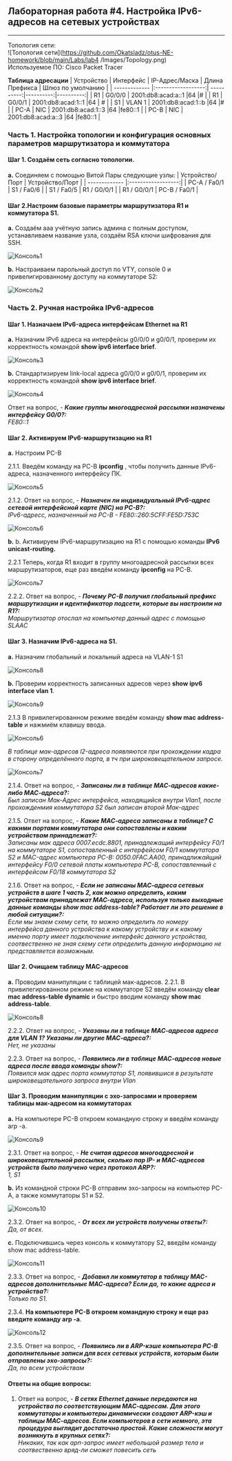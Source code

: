 
## Лабораторная работа #4. Настройка IPv6-адресов на сетевых устройствах 
------

Топология сети:  
![Топология сети](https://github.com/Okatsladz/otus-NE-homework/blob/main/Labs/lab4                                  /Images/Topology.png)  
Используемое ПО: Cisco Packet Tracer 

**Таблица адресации**
| Устройство | Интерфейс  | IP-Адрес/Маска | Длина Префикса | Шлюз по умолчанию |
| ------------- |:------------------:| ----------:|----------:|----------:|
| R1     | G0/0/0    | 2001:db8:acad:а::1 |64 |# |
| R1     | G0/0/1 |   2001:db8:acad:1::1  |64 | # |
| S1    | VLAN 1    | 2001:db8:acad:1::b |64 |# |
| PC-A     | NIC |   2001:db8:acad:1::3  |64 |fe80::1 |
| PC-B     | NIC |   2001:db8:acad:а::3 |64 |fe80::1 |

### Часть 1. Настройка топологии и конфигурация основных параметров маршрутизатора и коммутатора

#### Шаг 1. Создаём сеть согласно топологии.  
**a.**	Соединяем с помощью Витой Пары следующие узлы:
| Устройство/Порт | Устройство/Порт | 
| ------------- |:------------------:| 
| PC-A / Fa0/1     | S1 / Fa0/6    | 
| S1 / Fa0/5     | R1 / G0/0/1    | 
| R1 / G0/0/1     | PC-B / Fa0/1   |   


#### Шаг 2.Настроим базовые параметры маршрутизатора R1 и коммутатора S1.
**a.**  Создаём aaa учётную запись админа с полным доступом, устанавливаем название узла, создаём RSA ключи шифрования для SSH.

![Консоль1](https://github.com/Okatsladz/otus-NE-homework/blob/main/Labs/lab5/Images/console1.png)    

**b.**  Настраиваем парольный доступ по VTY, console 0 и привелигированному доступу на коммутаторе S2:

![Консоль2](https://github.com/Okatsladz/otus-NE-homework/blob/main/Labs/lab5/Images/console2.png)    
 
  
### Часть 2. Ручная настройка IPv6-адресов

#### Шаг 1. Назначаем IPv6-адреса интерфейсам Ethernet на R1

**a.** Назначим IPv6 адреса на интерфейсы g0/0/0 и g0/0/1, проверим их корректность командой **show ipv6 interface brief**.

![Консоль3](https://github.com/Okatsladz/otus-NE-homework/blob/main/Labs/lab5/Images/console3.png)    

**b.** Cтандартизируем link-local адреса g0/0/0 и g0/0/1, проверим их корректность командой **show ipv6 interface brief**.

![Консоль4](https://github.com/Okatsladz/otus-NE-homework/blob/main/Labs/lab5/Images/console4.png)    

Ответ на вопрос, - **_Какие группы многоадресной рассылки назначены интерфейсу G0/0?:_**  
_FE80::1_

#### Шаг 2. Активируем IPv6-маршрутизацию на R1

**a.**	Настроим PC-B 

2.1.1. Введём команду на PC-B **ipconfig** , чтобы получить данные IPv6-адреса, назначенного интерфейсу ПК.

![Консоль5](https://github.com/Okatsladz/otus-NE-homework/blob/main/Labs/lab5/Images/console5.png)  

2.1.2. Ответ на вопрос, - **_Назначен ли индивидуальный IPv6-адрес сетевой интерфейсной карте (NIC) на PC-B?:_**  
_IPv6-адресс, назначенный на PC-B - FE80::260:5CFF:FE5D:753C_  

![Консоль6](https://github.com/Okatsladz/otus-NE-homework/blob/main/Labs/lab5/Images/console6.png)  

**b.**  b.	Активируем IPv6-маршрутизацию на R1 с помощью команды **IPv6 unicast-routing.**

2.2.1 Теперь, когда R1 входит в группу многоадресной рассылки всех маршрутизаторов, еще раз введём команду **ipconfig** на PC-B.

![Консоль7](https://github.com/Okatsladz/otus-NE-homework/blob/main/Labs/lab5/Images/console7.png)  

2.2.2. Ответ на вопрос, - **_Почему PC-B получил глобальный префикс маршрутизации и идентификатор подсети, которые вы настроили на R1?:_**  
_Маршрутизатор отослал на компьютер данный адрес с помощью SLAAC_  

#### Шаг 3. Назначим IPv6-адреса на S1.

**a.**	Назначим глобальный и локальный адреса на VLAN-1 S1

![Консоль8](https://github.com/Okatsladz/otus-NE-homework/blob/main/Labs/lab2/Images/console8.png)  

**b.**	Проверим корректность записанных адресов через **show ipv6 interface vlan 1**.

![Консоль9](https://github.com/Okatsladz/otus-NE-homework/blob/main/Labs/lab2/Images/console9.png)  

2.1.3	В привилегированном режиме введём команду **show mac address-table** и нажмиём клавишу ввода.

![Консоль6](https://github.com/Okatsladz/otus-NE-homework/blob/main/Labs/lab2/Images/console6.png)  

_В таблице мак-адресов l2-адреса появляются при прохождении кадра в сторону определённого порта, в тч при широковещательном запросе._

![Консоль7](https://github.com/Okatsladz/otus-NE-homework/blob/main/Labs/lab2/Images/console7.png)  

2.1.4. Ответ на вопрос, - **_Записаны ли в таблице МАС-адресов какие-либо МАС-адреса?:_**  
_Был записан Мак-Адрес интерфейса, находящийся внутри Vlan1, после прохожденмия коммутатора S2 был записан второй Мак-адрес_  

2.1.5. Ответ на вопрос, - **_Какие МАС-адреса записаны в таблице? С какими портами коммутатора они сопоставлены и каким устройствам принадлежат?:_**  
_Записаны мак адреса 0007.ecdc.8801, принадлежащий интерфейсу F0/1 на коммутаторе S1, сопоставленный с интерфейсом F0/1 коммутатора S2 и MAC-адрес компьютера PC-B: 0050.0FAC.AA00, принадлижайщий интерфейсу F0/0 сетевой платы компьютера PC-B, сопоставленный с интерфейсом F0/18 коммутатора S2_

2.1.6. Ответ на вопрос, - **_Если не записаны МАС-адреса сетевых устройств в шаге 1 часть 2, как можно определить, каким устройствам принадлежат МАС-адреса, используя только выходные данные команды show mac address-table? Работает ли это решение в любой ситуации?:_**  
_Если мы знаем схему сети, то можно определить по номеру интерфейса данного устройства к какому устройству и к какому именно порту имеет подключение интерфейс данного устройства, соотвественно не зная схему сети определить данную информацию не представляется возможным._  

#### Шаг 2. Очищаем таблицу MAC-адресов

**a.** Проводим манипуляции с таблицей мак-адресов. 
2.2.1. В привилегированном режиме  на коммутаторе S2 введём команду **clear mac address-table dynamic** и быстро вводим команду  **show mac address-table**.

![Консоль8](https://github.com/Okatsladz/otus-NE-homework/blob/main/Labs/lab2/Images/console8.png)  

2.2.2. Ответ на вопрос, - **_Указаны ли в таблице МАС-адресов адреса для VLAN 1? Указаны ли другие МАС-адреса?:_**  
_Нет, не указаны_

2.2.3. Ответ на вопрос, - **_Появились ли в таблице МАС-адресов новые адреса после ввода команды show?:_**  
_Появился мак адрес порта коммутатор S1, появившися в результате широковещательного запроса внутри Vlan_ 

#### Шаг 3. Проводим манипуляции с эхо-запросами и проверяем таблицы мак-адресом на коммутаторах

**a.** На компьютере PC-B откроем командную строку и введём команду arp -a.

![Консоль9](https://github.com/Okatsladz/otus-NE-homework/blob/main/Labs/lab2/Images/console9.png)  

2.3.1. Ответ на вопрос, - **_Не считая адресов многоадресной и широковещательной рассылки, сколько пар IP- и МАС-адресов устройств было получено через протокол ARP?:_**  
_1, S1_ 

**b.** Из командной строки PC-B отправим эхо-запросы на компьютер PC-A, а также коммутаторы S1 и S2.

![Консоль10](https://github.com/Okatsladz/otus-NE-homework/blob/main/Labs/lab2/Images/console10.png)  

2.3.2. Ответ на вопрос, - **_От всех ли устройств получены ответы?:_**  
_Да, от всех._ 

**с.** Подключившись через консоль к коммутатору S2, введём команду show mac address-table.

![Консоль11](https://github.com/Okatsladz/otus-NE-homework/blob/main/Labs/lab2/Images/console11.png)  

2.3.3. Ответ на вопрос, - **_Добавил ли коммутатор в таблицу МАС-адресов дополнительные МАС-адреса? Если да, то какие адреса и устройства?:_**  
_Только по S1._

2.3.4. **На компьютере PC-B откроем командную строку и еще раз введите команду arp -a**. 

![Консоль12](https://github.com/Okatsladz/otus-NE-homework/blob/main/Labs/lab2/Images/console12.png)  

2.3.5. Ответ на вопрос, - **_Появились ли в ARP-кэше компьютера PC-B дополнительные записи для всех сетевых устройств, которым были отправлены эхо-запросы?:_**  
_Да, по всем устройствам_ 

#### Ответы на общие вопросы:

1. Ответ на вопрос, - **_В сетях Ethernet данные передаются на устройства по соответствующим МАС-адресам. Для этого коммутаторы и компьютеры динамически создают ARP-кэш и таблицы МАС-адресов. Если компьютеров в сети немного, эта процедура выглядит достаточно простой. Какие сложности могут возникнуть в крупных сетях?:_**  
_Никаких, так как арп-запрос имеет небольшой размер тела и соотвественно вряд-ли сможет повесить сеть_  



